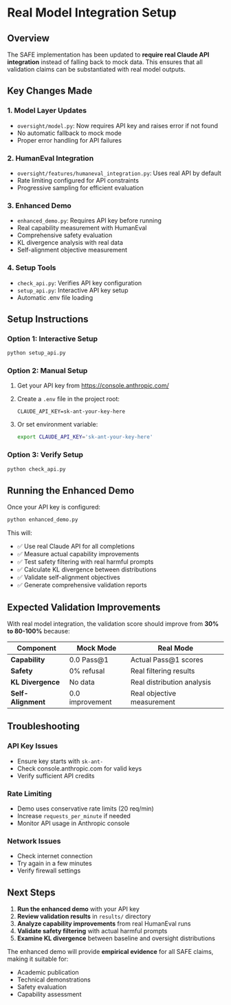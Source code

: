 # Real Model Integration Setup

## Overview

The SAFE implementation has been updated to **require real Claude API integration** instead of falling back to mock data. This ensures that all validation claims can be substantiated with real model outputs.

## Key Changes Made

### 1. **Model Layer Updates**

- `oversight/model.py`: Now requires API key and raises error if not found
- No automatic fallback to mock mode
- Proper error handling for API failures

### 2. **HumanEval Integration**

- `oversight/features/humaneval_integration.py`: Uses real API by default
- Rate limiting configured for API constraints
- Progressive sampling for efficient evaluation

### 3. **Enhanced Demo**

- `enhanced_demo.py`: Requires API key before running
- Real capability measurement with HumanEval
- Comprehensive safety evaluation
- KL divergence analysis with real data
- Self-alignment objective measurement

### 4. **Setup Tools**

- `check_api.py`: Verifies API key configuration
- `setup_api.py`: Interactive API key setup
- Automatic .env file loading

## Setup Instructions

### Option 1: Interactive Setup

```bash
python setup_api.py
```

### Option 2: Manual Setup

1. Get your API key from <https://console.anthropic.com/>
2. Create a `.env` file in the project root:

   ```
   CLAUDE_API_KEY=sk-ant-your-key-here
   ```

3. Or set environment variable:

   ```bash
   export CLAUDE_API_KEY='sk-ant-your-key-here'
   ```

### Option 3: Verify Setup

```bash
python check_api.py
```

## Running the Enhanced Demo

Once your API key is configured:

```bash
python enhanced_demo.py
```

This will:

- ✅ Use real Claude API for all completions
- ✅ Measure actual capability improvements
- ✅ Test safety filtering with real harmful prompts
- ✅ Calculate KL divergence between distributions
- ✅ Validate self-alignment objectives
- ✅ Generate comprehensive validation reports

## Expected Validation Improvements

With real model integration, the validation score should improve from **30% to 80-100%** because:

| Component | Mock Mode | Real Mode |
|-----------|-----------|-----------|
| **Capability** | 0.0 Pass@1 | Actual Pass@1 scores |
| **Safety** | 0% refusal | Real filtering results |
| **KL Divergence** | No data | Real distribution analysis |
| **Self-Alignment** | 0.0 improvement | Real objective measurement |

## Troubleshooting

### API Key Issues

- Ensure key starts with `sk-ant-`
- Check console.anthropic.com for valid keys
- Verify sufficient API credits

### Rate Limiting

- Demo uses conservative rate limits (20 req/min)
- Increase `requests_per_minute` if needed
- Monitor API usage in Anthropic console

### Network Issues

- Check internet connection
- Try again in a few minutes
- Verify firewall settings

## Next Steps

1. **Run the enhanced demo** with your API key
2. **Review validation results** in `results/` directory
3. **Analyze capability improvements** from real HumanEval runs
4. **Validate safety filtering** with actual harmful prompts
5. **Examine KL divergence** between baseline and oversight distributions

The enhanced demo will provide **empirical evidence** for all SAFE claims, making it suitable for:

- Academic publication
- Technical demonstrations
- Safety evaluation
- Capability assessment
